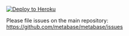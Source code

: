 [![Deploy to Heroku](https://www.herokucdn.com/deploy/button.svg)](https://heroku.com/deploy?template=https://github.com/metabase/metabase-deploy/tree/v0.12.0)

Please file issues on the main repository: https://github.com/metabase/metabase/issues
